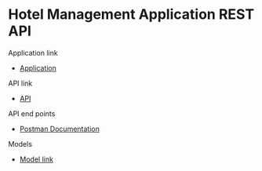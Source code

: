 # Hotel Management Application REST API

Application link

- [Application](https://hotel-manege.site)

API link

- [API](https://hotel-management-backend-production-d041.up.railway.app)

API end points

- [Postman Documentation](https://documenter.getpostman.com/view/32805489/2sAYBa99Kt)

Models

- [Model link](https://app.eraser.io/workspace/mRrHlkzm5q7lwh8T5AzZ?origin=share)
